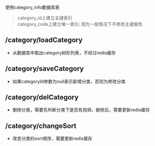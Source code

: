使用category_info数据库表<br>
> category_id上建立主键索引<br>
> category_code上建立唯一索引: 因为一般情况下不修改主键属性<br>

## /category/loadCategory
- 从数据库中取出category树形列表，不经过redis缓存

## /category/saveCategory
- 如果categoryId参数为null表示新增分类，否则为修改分类

## /category/delCategory
- 删除分类，需要先判断分类下是否有视频，删除后，需要更新redis缓存

## /category/changeSort
- 改变分类的sort顺序，需要更新redis缓存

